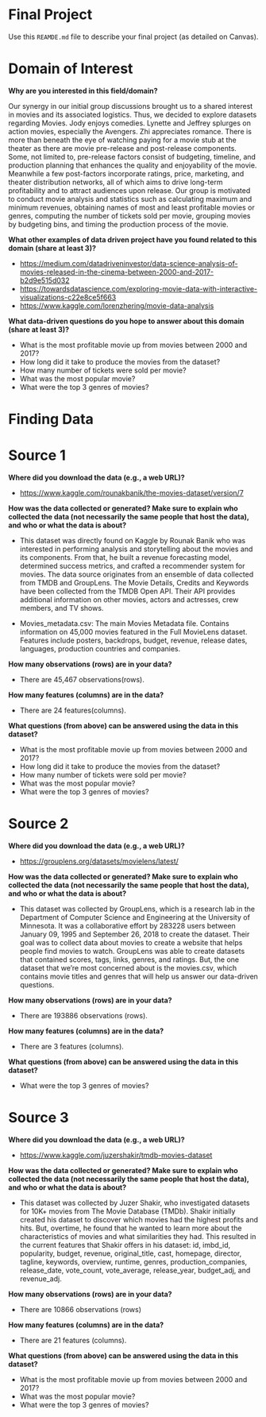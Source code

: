 # Final Project
Use this `REAMDE.md` file to describe your final project (as detailed on Canvas).

# Domain of Interest

**Why are you interested in this field/domain?**

Our synergy in our initial group discussions brought us to a shared interest in movies and its associated logistics. Thus, we decided to explore datasets regarding Movies. Jody enjoys comedies. Lynette and Jeffrey splurges on action movies, especially the Avengers. Zhi appreciates romance. There is more than beneath the eye of watching paying for a movie stub at the theater as there are movie pre-release and post-release components. Some, not limited to, pre-release factors consist of budgeting, timeline, and production planning that enhances the quality and enjoyability of the movie. Meanwhile a few post-factors incorporate ratings, price, marketing, and theater distribution networks, all of which aims to drive long-term profitability and to attract audiences upon release. Our group is motivated to conduct movie analysis and statistics such as calculating maximum and minimum revenues, obtaining names of most and least profitable movies or genres, computing the number of tickets sold per movie, grouping movies by budgeting bins, and timing the production process of the movie.

**What other examples of data driven project have you found related to this domain (share at least 3)?**

- https://medium.com/datadriveninvestor/data-science-analysis-of-movies-released-in-the-cinema-between-2000-and-2017-b2d9e515d032
- https://towardsdatascience.com/exploring-movie-data-with-interactive-visualizations-c22e8ce5f663
- https://www.kaggle.com/lorenzhering/movie-data-analysis

**What data-driven questions do you hope to answer about this domain (share at least 3)?**

- What is the most profitable movie up from movies between 2000 and 2017?
- How long did it take to produce the movies from the dataset?
- How many number of tickets were sold per movie?
- What was the most popular movie?
- What were the top 3 genres of movies?

# Finding Data

# Source 1

**Where did you download the data (e.g., a web URL)?**

- https://www.kaggle.com/rounakbanik/the-movies-dataset/version/7

**How was the data collected or generated? Make sure to explain who collected the data (not necessarily the same people that host the data), and who or what the data is about?**

- This dataset was directly found on Kaggle by Rounak Banik who was interested in performing analysis and storytelling about the movies and its components. From that, he built a revenue forecasting model, determined success metrics, and crafted a recommender system for movies. The data source originates from an ensemble of data collected from TMDB and GroupLens. The Movie Details, Credits and Keywords have been collected from the TMDB Open API. Their API provides additional information on other movies, actors and actresses, crew members, and TV shows.

- Movies_metadata.csv: The main Movies Metadata file. Contains information on 45,000 movies featured in the Full MovieLens dataset. Features include posters, backdrops, budget, revenue, release dates, languages, production countries and companies.

**How many observations (rows) are in your data?**

- There are 45,467 observations(rows).

**How many features (columns) are in the data?**

- There are 24 features(columns).

**What questions (from above) can be answered using the data in this dataset?**

- What is the most profitable movie up from movies between 2000 and 2017?
- How long did it take to produce the movies from the dataset?
- How many number of tickets were sold per movie?
- What was the most popular movie?
- What were the top 3 genres of movies?

# Source 2

**Where did you download the data (e.g., a web URL)?**

- https://grouplens.org/datasets/movielens/latest/

**How was the data collected or generated? Make sure to explain who collected the data (not necessarily the same people that host the data), and who or what the data is about?**

- This dataset was collected by GroupLens, which is a research lab in the Department of Computer Science and Engineering at the University of Minnesota. It was a collaborative effort by 283228 users between January 09, 1995 and September 26, 2018 to create the dataset. Their goal was to collect data about movies to create a website that helps people find movies to watch. GroupLens was able to create datasets that contained scores, tags, links, genres, and ratings. But, the one dataset that we’re most concerned about is the movies.csv, which contains movie titles and genres that will help us answer our data-driven questions.

**How many observations (rows) are in your data?**

- There are 193886 observations (rows).

**How many features (columns) are in the data?**

- There are 3 features (columns).

**What questions (from above) can be answered using the data in this dataset?**

- What were the top 3 genres of movies?

# Source 3

**Where did you download the data (e.g., a web URL)?**

- https://www.kaggle.com/juzershakir/tmdb-movies-dataset

**How was the data collected or generated? Make sure to explain who collected the data (not necessarily the same people that host the data), and who or what the data is about?**

- This dataset was collected by Juzer Shakir, who investigated datasets for 10K+ movies from The Movie Database (TMDb). Shakir initially created his dataset to discover which movies had the highest profits and hits. But, overtime, he found that he wanted to learn more about the characteristics of movies and what similarities they had. This resulted in the current features that Shakir offers in his dataset: id, imbd_id, popularity, budget, revenue, original_title, cast, homepage, director, tagline, keywords, overview, runtime, genres, production_companies, release_date, vote_count, vote_average, release_year, budget_adj, and revenue_adj.

**How many observations (rows) are in your data?**

- There are 10866 observations (rows)

**How many features (columns) are in the data?**

- There are 21 features (columns).

**What questions (from above) can be answered using the data in this dataset?**

- What is the most profitable movie up from movies between 2000 and 2017?
- What was the most popular movie?
- What were the top 3 genres of movies?
